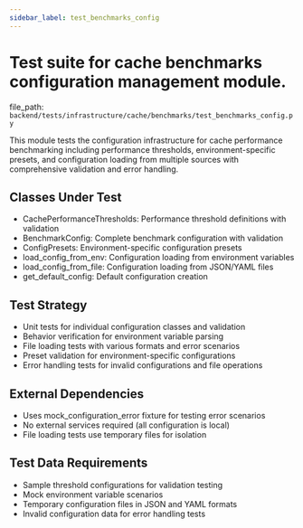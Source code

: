 ```yaml
---
sidebar_label: test_benchmarks_config
---
```


# Test suite for cache benchmarks configuration management module.

  file_path: `backend/tests/infrastructure/cache/benchmarks/test_benchmarks_config.py`

This module tests the configuration infrastructure for cache performance benchmarking
including performance thresholds, environment-specific presets, and configuration
loading from multiple sources with comprehensive validation and error handling.

## Classes Under Test

- CachePerformanceThresholds: Performance threshold definitions with validation
- BenchmarkConfig: Complete benchmark configuration with validation
- ConfigPresets: Environment-specific configuration presets
- load_config_from_env: Configuration loading from environment variables
- load_config_from_file: Configuration loading from JSON/YAML files
- get_default_config: Default configuration creation

## Test Strategy

- Unit tests for individual configuration classes and validation
- Behavior verification for environment variable parsing
- File loading tests with various formats and error scenarios
- Preset validation for environment-specific configurations
- Error handling tests for invalid configurations and file operations

## External Dependencies

- Uses mock_configuration_error fixture for testing error scenarios
- No external services required (all configuration is local)
- File loading tests use temporary files for isolation

## Test Data Requirements

- Sample threshold configurations for validation testing
- Mock environment variable scenarios
- Temporary configuration files in JSON and YAML formats
- Invalid configuration data for error handling tests
